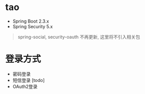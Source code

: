 # tao

- Spring Boot 2.3.x
- Spring Security 5.x

> spring-social, security-oauth 不再更新, 这里将不引入相关包

# 登录方式

- 密码登录 
- 短信登录 [todo]
- OAuth2登录

